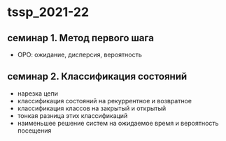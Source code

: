 # tssp_2021-22

## семинар 1. Метод первого шага

* ОРО: ожидание, дисперсия, вероятность 

## семинар 2. Классификация состояний

* нарезка цепи
* классификация состояний на рекуррентное и возвратное
* классификация классов на закрытый и открытый
* тонкая разница этих классификаций
* наименьшее решение систем на ожидаемое время и вероятность посещения

[](https://www.statslab.cam.ac.uk/~rrw1/markov/M.pdf)

